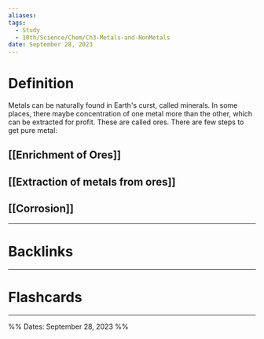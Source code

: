 ```yaml
---
aliases: 
tags:
  - Study
  - 10th/Science/Chem/Ch3-Metals-and-NonMetals
date: September 28, 2023
---
```

# Definition
Metals can be naturally found in Earth's curst, called minerals. In some places, there maybe concentration of one metal more than the other, which can be extracted for profit. These are called ores.
There are few steps to get pure metal:
## [[Enrichment of Ores]]
## [[Extraction of metals from ores]]

## [[Corrosion]]


---
# Backlinks


---
# Flashcards


---

%%
Dates: September 28, 2023
%%